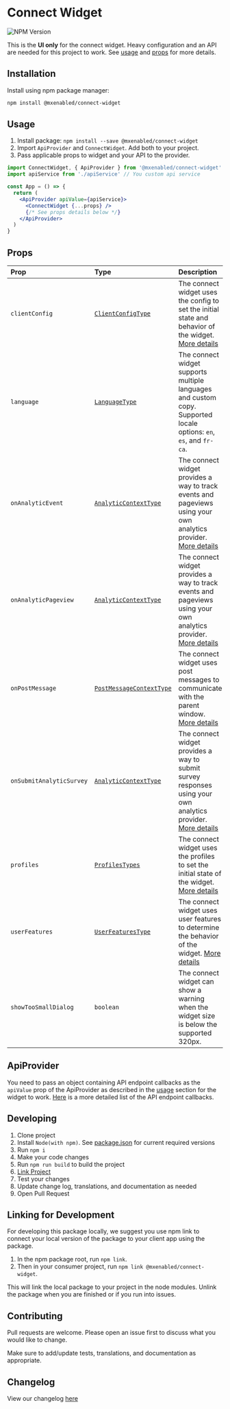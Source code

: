 # Connect Widget

![NPM Version](https://img.shields.io/npm/v/%40mxenabled%2Fconnect-widget)

This is the **UI only** for the connect widget. Heavy configuration and an API are needed for this project to work. See [usage](#usage) and [props](#props) for more details.

## Installation

Install using npm package manager:

```bash
npm install @mxenabled/connect-widget
```

## Usage

1. Install package: `npm install --save @mxenabled/connect-widget`
2. Import `ApiProvider` and `ConnectWidget`. Add both to your project.
3. Pass applicable props to widget and your API to the provider.

```jsx
import ConnectWidget, { ApiProvider } from '@mxenabled/connect-widget'
import apiService from './apiService' // You custom api service

const App = () => {
  return (
    <ApiProvider apiValue={apiService}>
      <ConnectWidget {...props} />
      {/* See props details below */}
    </ApiProvider>
  )
}
```

## Props

| **Prop**                 | **Type**                                                  | **Description**                                                                                                                                           | **Default**                                   |
| :----------------------- | :-------------------------------------------------------- | :-------------------------------------------------------------------------------------------------------------------------------------------------------- | :-------------------------------------------- |
| `clientConfig`           | [`ClientConfigType`](./typings/connectProps.d.ts)         | The connect widget uses the config to set the initial state and behavior of the widget. [More details](./docs/CLIENT_CONFIG.md)                           | See more details                              |
| `language`               | [`LanguageType`](./typings/connectProps.d.ts)             | The connect widget supports multiple languages and custom copy. Supported locale options: `en`, `es`, and `fr-ca`.                                        | `{ locale: 'en', custom_copy_namespace: '' }` |
| `onAnalyticEvent`        | [`AnalyticContextType`](./typings/connectProps.d.ts)      | The connect widget provides a way to track events and pageviews using your own analytics provider. [More details](./docs/ANALYTICS.md#onanalyticevent)    | `null`                                        |
| `onAnalyticPageview`     | [`AnalyticContextType`](./typings/connectProps.d.ts)      | The connect widget provides a way to track events and pageviews using your own analytics provider. [More details](./docs/ANALYTICS.md#onanalyticpageview) | `null`                                        |
| `onPostMessage`          | [`PostMessageContextType`](./typings/connectProps.d.ts)   | The connect widget uses post messages to communicate with the parent window. [More details](./docs/POST_MESSAGES.md)                                      | `null`                                        |
| `onSubmitAnalyticSurvey` | [`AnalyticContextType`](./typings/connectProps.d.ts#L100) | The connect widget provides a way to submit survey responses using your own analytics provider. [More details](./docs/ANALYTICS.md#onanalyticevent)       |                                               |
| `profiles`               | [`ProfilesTypes`](./typings/connectProps.d.ts)            | The connect widget uses the profiles to set the initial state of the widget. [More details](./docs/PROFILES.md)                                           | See more details                              |
| `userFeatures`           | [`UserFeaturesType`](./typings/connectProps.d.ts)         | The connect widget uses user features to determine the behavior of the widget. [More details](./docs/USER_FEATURES.md)                                    | See more details                              |
| `showTooSmallDialog`     | `boolean`                                                 | The connect widget can show a warning when the widget size is below the supported 320px.                                                                  | `true`                                        |

## ApiProvider

You need to pass an object containing API endpoint callbacks as the `apiValue` prop of the ApiProvider as described in the [usage](#usage) section for the widget to work. [Here](./docs/APIDOCUMENTATION.md) is a more detailed list of the API endpoint callbacks.

## Developing

1. Clone project
2. Install `Node(with npm)`. See [package.json](/package.json) for current required versions
3. Run `npm i`
4. Make your code changes
5. Run `npm run build` to build the project
6. [Link Project](#linking-for-development)
7. Test your changes
8. Update change log, translations, and documentation as needed
9. Open Pull Request

## Linking for Development

For developing this package locally, we suggest you use npm link to connect your local version of the package to your client app using the package.

1. In the npm package root, run `npm link`.
2. Then in your consumer project, run `npm link @mxenabled/connect-widget`.

This will link the local package to your project in the node modules. Unlink the package when you are finished or if you run into issues.

## Contributing

Pull requests are welcome. Please open an issue first to discuss what you would like to change.

Make sure to add/update tests, translations, and documentation as appropriate.

## Changelog

View our changelog [here](./CHANGELOG.md)
